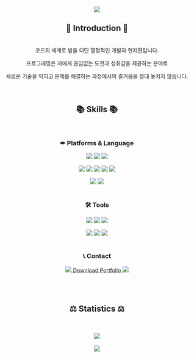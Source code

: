 <div align="center">
  
<img src="https://capsule-render.vercel.app/api?type=waving&color=auto&height=150&section=header&text=HyunJihwan&fontSize=60" />

## 🌱 Introduction 🌱
<br>
코드의 세계로 발을 디딘 열정적인 개발자 현지환입니다.

프로그래밍은 저에게 끊임없는 도전과 성취감을 제공하는 분야로

새로운 기술을 익히고 문제를 해결하는 과정에서의 즐거움을 절대 놓치지 않습니다.
<br><br><br>

## 📚 Skills 📚
<br>

### ✏ Platforms & Language 

<img src="https://img.shields.io/badge/Java-007396?style=flat&logo=Java&logoColor=white" /> <img src="https://img.shields.io/badge/JSP-FF9E0F?style=flat&logoColor=white" />
<img src="https://img.shields.io/badge/Spring-6DB33F?style=flat&logo=spring&logoColor=white" /> 

<img src="https://img.shields.io/badge/HTML5-E34F26?style=flat&logo=HTML5&logoColor=white" /> <img src="https://img.shields.io/badge/CSS3-1572B6?style=flat&logo=CSS3&logoColor=white" /> <img src="https://img.shields.io/badge/Javascipt-F7DF1E?style=flat&logo=javascript&logoColor=white" /> <img src="https://img.shields.io/badge/jQuery-0769AD?style=flat&logo=jquery&logoColor=white" />
<img src="https://img.shields.io/badge/Bootstrap-7952B3?style=flat&logo=bootstrap&logoColor=white" />

<img src="https://img.shields.io/badge/Oracle-F80000?style=flat&logo=oracle&logoColor=white" /> <img src="https://img.shields.io/badge/MyBatis-000000?style=flat&logoColor=white" />
<br><br>

### 🛠 Tools 
<img src="https://img.shields.io/badge/Eclipse%20IDE-2C2255?style=flat&logo=eclipseide&logoColor=white" /> <img src="https://img.shields.io/badge/Visual%20Studio%20Code-007ACC?style=flat&logo=visualstudiocode&logoColor=white" /> <img src="https://img.shields.io/badge/eGovFrame-1A1F71?style=flat&logoColor=white" /> 

<img src="https://img.shields.io/badge/DBeaver-372213?style=flat&logoColor=white" /> <img src="https://img.shields.io/badge/Apache%20Tomcat-F8DC75?style=flat&logo=apachetomcat&logoColor=white" />
<img src="https://img.shields.io/badge/Github-181717?style=flat&logo=github&logoColor=white" />
<br><br>

### 📞 Contact 
<a href="mailto:lsi6930@naver.com">
<img src="https://img.shields.io/badge/Mail-EA4335?style=flat&logo=gmail&logoColor=white" />
</a>
<a href="https://github.com/HyunJihwan/jihwan/raw/main/portfolio.pdf" download="portfolio.pdf">Download Portfolio
<img src="https://img.shields.io/badge/portfolio-B5314C?style=flat&logo=codesandbox&logoColor=white" />
</a>
<br><br><br><br>

## ⚖ Statistics ⚖
<br><br>
<img src="https://github-readme-stats.vercel.app/api/top-langs/?username=HyunJihwan&layout=compact"><br><br><img src="https://github-readme-stats.vercel.app/api?username=HyunJihwan&show_icons=true">
</div>
